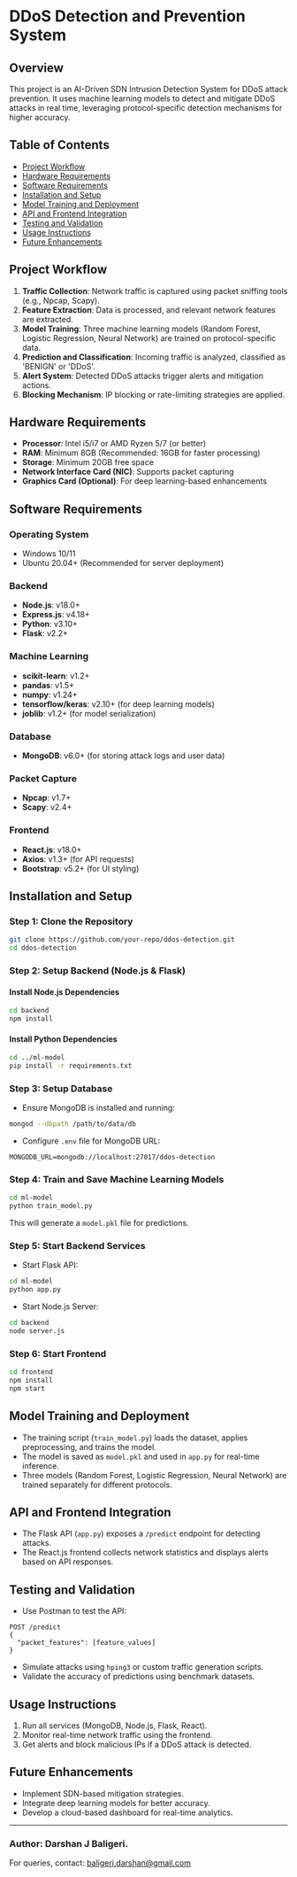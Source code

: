# DDoS Detection and Prevention System

## Overview

This project is an AI-Driven SDN Intrusion Detection System for DDoS attack prevention. It uses machine learning models to detect and mitigate DDoS attacks in real time, leveraging protocol-specific detection mechanisms for higher accuracy.

## Table of Contents

- [Project Workflow](#project-workflow)
- [Hardware Requirements](#hardware-requirements)
- [Software Requirements](#software-requirements)
- [Installation and Setup](#installation-and-setup)
- [Model Training and Deployment](#model-training-and-deployment)
- [API and Frontend Integration](#api-and-frontend-integration)
- [Testing and Validation](#testing-and-validation)
- [Usage Instructions](#usage-instructions)
- [Future Enhancements](#future-enhancements)

## Project Workflow

1. **Traffic Collection**: Network traffic is captured using packet sniffing tools (e.g., Npcap, Scapy).
2. **Feature Extraction**: Data is processed, and relevant network features are extracted.
3. **Model Training**: Three machine learning models (Random Forest, Logistic Regression, Neural Network) are trained on protocol-specific data.
4. **Prediction and Classification**: Incoming traffic is analyzed, classified as 'BENIGN' or 'DDoS'.
5. **Alert System**: Detected DDoS attacks trigger alerts and mitigation actions.
6. **Blocking Mechanism**: IP blocking or rate-limiting strategies are applied.

## Hardware Requirements

- **Processor**: Intel i5/i7 or AMD Ryzen 5/7 (or better)
- **RAM**: Minimum 8GB (Recommended: 16GB for faster processing)
- **Storage**: Minimum 20GB free space
- **Network Interface Card (NIC)**: Supports packet capturing
- **Graphics Card (Optional)**: For deep learning-based enhancements

## Software Requirements

### Operating System

- Windows 10/11
- Ubuntu 20.04+ (Recommended for server deployment)

### Backend

- **Node.js**: v18.0+
- **Express.js**: v4.18+
- **Python**: v3.10+
- **Flask**: v2.2+

### Machine Learning

- **scikit-learn**: v1.2+
- **pandas**: v1.5+
- **numpy**: v1.24+
- **tensorflow/keras**: v2.10+ (for deep learning models)
- **joblib**: v1.2+ (for model serialization)

### Database

- **MongoDB**: v6.0+ (for storing attack logs and user data)

### Packet Capture

- **Npcap**: v1.7+
- **Scapy**: v2.4+

### Frontend

- **React.js**: v18.0+
- **Axios**: v1.3+ (for API requests)
- **Bootstrap**: v5.2+ (for UI styling)

## Installation and Setup

### Step 1: Clone the Repository

```bash
git clone https://github.com/your-repo/ddos-detection.git
cd ddos-detection
```

### Step 2: Setup Backend (Node.js & Flask)

#### Install Node.js Dependencies

```bash
cd backend
npm install
```

#### Install Python Dependencies

```bash
cd ../ml-model
pip install -r requirements.txt
```

### Step 3: Setup Database

- Ensure MongoDB is installed and running:

```bash
mongod --dbpath /path/to/data/db
```

- Configure `.env` file for MongoDB URL:

```
MONGODB_URL=mongodb://localhost:27017/ddos-detection
```

### Step 4: Train and Save Machine Learning Models

```bash
cd ml-model
python train_model.py
```

This will generate a `model.pkl` file for predictions.

### Step 5: Start Backend Services

- Start Flask API:

```bash
cd ml-model
python app.py
```

- Start Node.js Server:

```bash
cd backend
node server.js
```

### Step 6: Start Frontend

```bash
cd frontend
npm install
npm start
```

## Model Training and Deployment

- The training script (`train_model.py`) loads the dataset, applies preprocessing, and trains the model.
- The model is saved as `model.pkl` and used in `app.py` for real-time inference.
- Three models (Random Forest, Logistic Regression, Neural Network) are trained separately for different protocols.

## API and Frontend Integration

- The Flask API (`app.py`) exposes a `/predict` endpoint for detecting attacks.
- The React.js frontend collects network statistics and displays alerts based on API responses.

## Testing and Validation

- Use Postman to test the API:

```http
POST /predict
{
  "packet_features": [feature_values]
}
```

- Simulate attacks using `hping3` or custom traffic generation scripts.
- Validate the accuracy of predictions using benchmark datasets.

## Usage Instructions

1. Run all services (MongoDB, Node.js, Flask, React).
2. Monitor real-time network traffic using the frontend.
3. Get alerts and block malicious IPs if a DDoS attack is detected.

## Future Enhancements

- Implement SDN-based mitigation strategies.
- Integrate deep learning models for better accuracy.
- Develop a cloud-based dashboard for real-time analytics.

---

### Author: Darshan J Baligeri.

For queries, contact: baligeri.darshan@gmail.com
